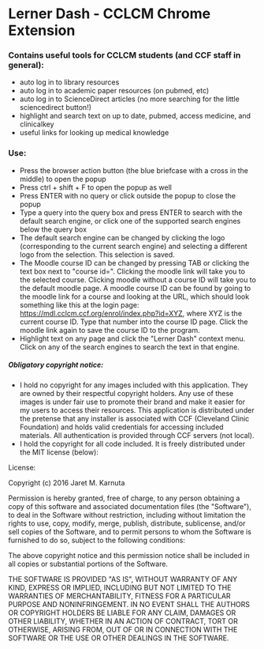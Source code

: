 # Lerner Dash - CCLCM Chrome Extension
### Contains useful tools for CCLCM students (and CCF staff in general):
* auto log in to library resources
* auto log in to academic paper resources (on pubmed, etc)
* auto log in to ScienceDirect articles (no more searching for the little sciencedirect button!)
* highlight and search text on up to date, pubmed, access medicine, and clinicalkey
* useful links for looking up medical knowledge

### Use:
* Press the browser action button (the blue briefcase with a cross in the middle) to open the popup
* Press ctrl + shift + F to open the popup as well
* Press ENTER with no query or click outside the popup to close the popup
* Type a query into the query box and press ENTER to search with the default search engine, or click one of the supported search engines below the query box
* The default search engine can be changed by clicking the logo (corresponding to the current search engine) and selecting a different logo from the selection. This selection is saved.
* The Moodle course ID can be changed by pressing TAB or clicking the text box next to "course id=". Clicking the moodle link will take you to the selected course. Clicking moodle without a course ID will take you to the default moodle page. A moodle course ID can be found by going to the moodle link for a course and looking at the URL, which should look something like this at the login page: https://mdl.cclcm.ccf.org/enrol/index.php?id=XYZ, where XYZ is the current course ID. Type that number into the course ID page. Click the moodle link again to save the course ID to the program. 
* Highlight text on any page and click the "Lerner Dash" context menu. Click on any of the search engines to search the text in that engine. 

##### Obligatory copyright notice:
* I hold no copyright for any images included with this application. They are owned by their respectful copyright holders. Any use of these images is under fair use to promote their brand and make it easier for my users to access their resources. This application is distributed under the pretense that any installer is associated with CCF (Cleveland Clinic Foundation) and holds valid credentials for accessing included materials. All authentication is provided through CCF servers (not local). 
* I hold the copyright for all code included. It is freely distributed under the MIT license (below):

License:

Copyright (c) 2016 Jaret M. Karnuta

Permission is hereby granted, free of charge, to any person obtaining a copy of this software and associated documentation files (the "Software"), to deal in the Software without restriction, including without limitation the rights to use, copy, modify, merge, publish, distribute, sublicense, and/or sell copies of the Software, and to permit persons to whom the Software is furnished to do so, subject to the following conditions:

The above copyright notice and this permission notice shall be included in all copies or substantial portions of the Software.

THE SOFTWARE IS PROVIDED "AS IS", WITHOUT WARRANTY OF ANY KIND, EXPRESS OR IMPLIED, INCLUDING BUT NOT LIMITED TO THE WARRANTIES OF MERCHANTABILITY, FITNESS FOR A PARTICULAR PURPOSE AND NONINFRINGEMENT. IN NO EVENT SHALL THE AUTHORS OR COPYRIGHT HOLDERS BE LIABLE FOR ANY CLAIM, DAMAGES OR OTHER LIABILITY, WHETHER IN AN ACTION OF CONTRACT, TORT OR OTHERWISE, ARISING FROM, OUT OF OR IN CONNECTION WITH THE SOFTWARE OR THE USE OR OTHER DEALINGS IN THE SOFTWARE.
